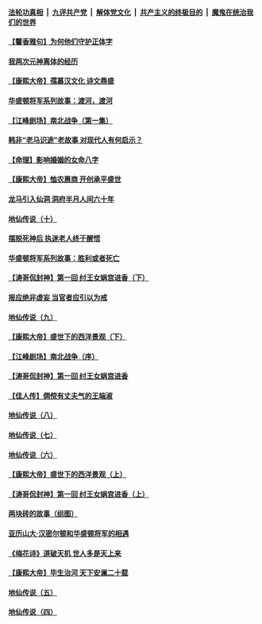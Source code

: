 

####  [法轮功真相](../../../../basic/blob/master/README.md?t=07210631) &nbsp;|&nbsp; [九评共产党](../../../../9ping.md/blob/master/README.md?t=07210631) &nbsp;|&nbsp; [解体党文化](../../../../jtdwh.md/blob/master/README.md?t=07210631)  &nbsp;|&nbsp; [共产主义的终极目的](../../../../gczydzjmd.md/blob/master/README.md?t=07210631) &nbsp;|&nbsp; [魔鬼在统治我们的世界](../../../../mgztzwmdsj.md/blob/master/README.md?t=07210631) 

#### [【馨香雅句】为何他们守护正体字](../pages/prog647/a102897749.md?t=07210631) 

#### [我两次元神离体的经历](../pages/prog647/a102897746.md?t=07210631) 

#### [【康熙大帝】孺慕汉文化 诗文鼎盛](../pages/prog647/a102897642.md?t=07210631) 

#### [华盛顿将军系列故事：渡河，渡河](../pages/prog647/a102897198.md?t=07210631) 

#### [【江峰剧场】南北战争（第一集）](../pages/prog647/a102897188.md?t=07210631) 

#### [韩非“老马识途”老故事 对现代人有何启示？](../pages/prog647/a102896712.md?t=07210631) 

#### [【命理】影响婚姻的女命八字](../pages/prog647/a102896664.md?t=07210631) 

#### [【康熙大帝】恤农惠商 开创承平盛世](../pages/prog647/a102896507.md?t=07210631) 

#### [龙马引入仙洞 洞府半月人间六十年](../pages/prog647/a102895864.md?t=07210631) 

#### [地仙传说（十）](../pages/prog647/a102895856.md?t=07210631) 

#### [摆脱死神后 执迷老人终于醒悟](../pages/prog647/a102895851.md?t=07210631) 

#### [华盛顿将军系列故事：胜利或者死亡](../pages/prog647/a102895731.md?t=07210631) 

#### [【涛哥侃封神】第一回 纣王女娲宫进香（下）](../pages/prog647/a102895712.md?t=07210631) 

#### [报应绝非虚妄 当官者应引以为戒](../pages/prog647/a102894994.md?t=07210631) 

#### [地仙传说（九）](../pages/prog647/a102894987.md?t=07210631) 

#### [【康熙大帝】盛世下的西洋景观（下）](../pages/prog647/a102894890.md?t=07210631) 

#### [【江峰剧场】南北战争（序）](../pages/prog647/a102894721.md?t=07210631) 

#### [【涛哥侃封神】第一回 纣王女娲宫进香](../pages/prog647/a102894437.md?t=07210631) 

#### [【佳人传】倜傥有丈夫气的王端淑](../pages/prog647/a102894241.md?t=07210631) 

#### [地仙传说（八）](../pages/prog647/a102894230.md?t=07210631) 

#### [地仙传说（七）](../pages/prog647/a102893391.md?t=07210631) 

#### [地仙传说（六）](../pages/prog647/a102893387.md?t=07210631) 

#### [【康熙大帝】盛世下的西洋景观（上）](../pages/prog647/a102893312.md?t=07210631) 

#### [【涛哥侃封神】第一回 纣王女娲宫进香（上）](../pages/prog647/a102892673.md?t=07210631) 

#### [两块砖的故事（组图）](../pages/prog647/a102892487.md?t=07210631) 

#### [亚历山大·汉密尔顿和华盛顿将军的相遇](../pages/prog647/a102892415.md?t=07210631) 

#### [《梅花诗》道破天机 世人多是天上来](../pages/prog647/a102892475.md?t=07210631) 

#### [【康熙大帝】毕生治河 天下安澜二十载](../pages/prog647/a102891875.md?t=07210631) 

#### [地仙传说（五）](../pages/prog647/a102891349.md?t=07210631) 

#### [地仙传说（四）](../pages/prog647/a102891344.md?t=07210631) 

